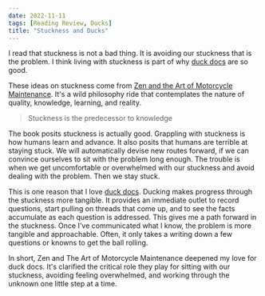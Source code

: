 ```yaml
---
date: 2022-11-11
tags: [Reading Review, Ducks]
title: "Stuckness and Ducks"
---
```


I read that stuckness is not a bad thing. It is avoiding our stuckness that is the problem. I think living with stuckness is part of why [duck docs](../../posts/Whats-Your-Duck-V2/2022-06-16-3-Ducks.md) are so good.
<!--more-->

These ideas on stuckness come from [Zen and the Art of Motorcycle Maintenance](https://en.wikipedia.org/wiki/Zen_and_the_Art_of_Motorcycle_Maintenance). It's a wild philosophy ride that contemplates the nature of quality, knowledge, learning, and reality.

> Stuckness is the predecessor to knowledge

The book posits stuckness is actually good. Grappling with stuckness is how humans learn and advance. It also posits that humans are terrible at staying stuck. We will automatically devise new routes forward, if we can convince ourselves to sit with the problem long enough. 
The trouble is when we get uncomfortable or overwhelmed with our stuckness and avoid dealing with the problem. Then we stay stuck.

This is one reason that I love [duck docs](../../posts/Whats-Your-Duck-V2/2022-06-16-3-Ducks.md). Ducking makes progress through the stuckness more tangible. It provides an immediate outlet to record questions, start pulling on threads that come up, and to see the facts accumulate as each question is addressed. This gives me a path forward in the stuckness. Once I've communicated what I know, the problem is more tangible and approachable. Often, it only takes a writing down a few questions or knowns to get the ball rolling.

In short, Zen and The Art of Motorcycle Maintenance deepened my love for duck docs. It's clarified the critical role they play for sitting with our stuckness, avoiding feeling overwhelmed, and working through the unknown one little step at a time.
